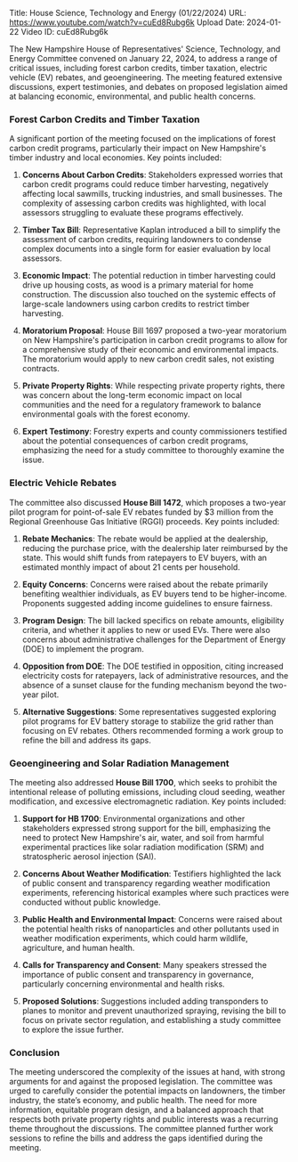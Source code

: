 Title: House Science, Technology and Energy (01/22/2024)
URL: https://www.youtube.com/watch?v=cuEd8Rubg6k
Upload Date: 2024-01-22
Video ID: cuEd8Rubg6k

The New Hampshire House of Representatives' Science, Technology, and Energy Committee convened on January 22, 2024, to address a range of critical issues, including forest carbon credits, timber taxation, electric vehicle (EV) rebates, and geoengineering. The meeting featured extensive discussions, expert testimonies, and debates on proposed legislation aimed at balancing economic, environmental, and public health concerns.

### **Forest Carbon Credits and Timber Taxation**

A significant portion of the meeting focused on the implications of forest carbon credit programs, particularly their impact on New Hampshire's timber industry and local economies. Key points included:

1. **Concerns About Carbon Credits**: Stakeholders expressed worries that carbon credit programs could reduce timber harvesting, negatively affecting local sawmills, trucking industries, and small businesses. The complexity of assessing carbon credits was highlighted, with local assessors struggling to evaluate these programs effectively.

2. **Timber Tax Bill**: Representative Kaplan introduced a bill to simplify the assessment of carbon credits, requiring landowners to condense complex documents into a single form for easier evaluation by local assessors.

3. **Economic Impact**: The potential reduction in timber harvesting could drive up housing costs, as wood is a primary material for home construction. The discussion also touched on the systemic effects of large-scale landowners using carbon credits to restrict timber harvesting.

4. **Moratorium Proposal**: House Bill 1697 proposed a two-year moratorium on New Hampshire's participation in carbon credit programs to allow for a comprehensive study of their economic and environmental impacts. The moratorium would apply to new carbon credit sales, not existing contracts.

5. **Private Property Rights**: While respecting private property rights, there was concern about the long-term economic impact on local communities and the need for a regulatory framework to balance environmental goals with the forest economy.

6. **Expert Testimony**: Forestry experts and county commissioners testified about the potential consequences of carbon credit programs, emphasizing the need for a study committee to thoroughly examine the issue.

### **Electric Vehicle Rebates**

The committee also discussed **House Bill 1472**, which proposes a two-year pilot program for point-of-sale EV rebates funded by $3 million from the Regional Greenhouse Gas Initiative (RGGI) proceeds. Key points included:

1. **Rebate Mechanics**: The rebate would be applied at the dealership, reducing the purchase price, with the dealership later reimbursed by the state. This would shift funds from ratepayers to EV buyers, with an estimated monthly impact of about 21 cents per household.

2. **Equity Concerns**: Concerns were raised about the rebate primarily benefiting wealthier individuals, as EV buyers tend to be higher-income. Proponents suggested adding income guidelines to ensure fairness.

3. **Program Design**: The bill lacked specifics on rebate amounts, eligibility criteria, and whether it applies to new or used EVs. There were also concerns about administrative challenges for the Department of Energy (DOE) to implement the program.

4. **Opposition from DOE**: The DOE testified in opposition, citing increased electricity costs for ratepayers, lack of administrative resources, and the absence of a sunset clause for the funding mechanism beyond the two-year pilot.

5. **Alternative Suggestions**: Some representatives suggested exploring pilot programs for EV battery storage to stabilize the grid rather than focusing on EV rebates. Others recommended forming a work group to refine the bill and address its gaps.

### **Geoengineering and Solar Radiation Management**

The meeting also addressed **House Bill 1700**, which seeks to prohibit the intentional release of polluting emissions, including cloud seeding, weather modification, and excessive electromagnetic radiation. Key points included:

1. **Support for HB 1700**: Environmental organizations and other stakeholders expressed strong support for the bill, emphasizing the need to protect New Hampshire's air, water, and soil from harmful experimental practices like solar radiation modification (SRM) and stratospheric aerosol injection (SAI).

2. **Concerns About Weather Modification**: Testifiers highlighted the lack of public consent and transparency regarding weather modification experiments, referencing historical examples where such practices were conducted without public knowledge.

3. **Public Health and Environmental Impact**: Concerns were raised about the potential health risks of nanoparticles and other pollutants used in weather modification experiments, which could harm wildlife, agriculture, and human health.

4. **Calls for Transparency and Consent**: Many speakers stressed the importance of public consent and transparency in governance, particularly concerning environmental and health risks.

5. **Proposed Solutions**: Suggestions included adding transponders to planes to monitor and prevent unauthorized spraying, revising the bill to focus on private sector regulation, and establishing a study committee to explore the issue further.

### **Conclusion**

The meeting underscored the complexity of the issues at hand, with strong arguments for and against the proposed legislation. The committee was urged to carefully consider the potential impacts on landowners, the timber industry, the state’s economy, and public health. The need for more information, equitable program design, and a balanced approach that respects both private property rights and public interests was a recurring theme throughout the discussions. The committee planned further work sessions to refine the bills and address the gaps identified during the meeting.